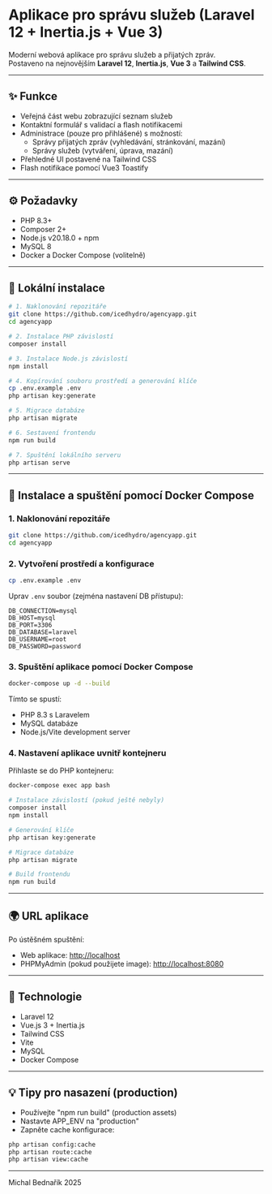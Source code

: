 # Aplikace pro správu služeb (Laravel 12 + Inertia.js + Vue 3)

Moderní webová aplikace pro správu služeb a přijatých zpráv.  
Postaveno na nejnovějším **Laravel 12**, **Inertia.js**, **Vue 3** a **Tailwind CSS**.

---

## ✨ Funkce

-   Veřejná část webu zobrazující seznam služeb
-   Kontaktní formulář s validací a flash notifikacemi
-   Administrace (pouze pro přihlášené) s možností:
    -   Správy přijatých zpráv (vyhledávání, stránkování, mazání)
    -   Správy služeb (vytváření, úprava, mazání)
-   Přehledné UI postavené na Tailwind CSS
-   Flash notifikace pomocí Vue3 Toastify

---

## ⚙️ Požadavky

-   PHP 8.3+
-   Composer 2+
-   Node.js v20.18.0 + npm
-   MySQL 8
-   Docker a Docker Compose (volitelně)

---

## 🚀 Lokální instalace

```bash
# 1. Naklonování repozitáře
git clone https://github.com/icedhydro/agencyapp.git
cd agencyapp

# 2. Instalace PHP závislostí
composer install

# 3. Instalace Node.js závislostí
npm install

# 4. Kopírování souboru prostředí a generování klíče
cp .env.example .env
php artisan key:generate

# 5. Migrace databáze
php artisan migrate

# 6. Sestavení frontendu
npm run build

# 7. Spuštění lokálního serveru
php artisan serve
```

---

## 🐳 Instalace a spuštění pomocí Docker Compose

### 1. Naklonování repozitáře

```bash
git clone https://github.com/icedhydro/agencyapp.git
cd agencyapp
```

### 2. Vytvoření prostředí a konfigurace

```bash
cp .env.example .env
```

Uprav `.env` soubor (zejména nastavení DB přístupu):

```
DB_CONNECTION=mysql
DB_HOST=mysql
DB_PORT=3306
DB_DATABASE=laravel
DB_USERNAME=root
DB_PASSWORD=password
```

### 3. Spuštění aplikace pomocí Docker Compose

```bash
docker-compose up -d --build
```

Tímto se spustí:

-   PHP 8.3 s Laravelem
-   MySQL databáze
-   Node.js/Vite development server

### 4. Nastavení aplikace uvnitř kontejneru

Přihlaste se do PHP kontejneru:

```bash
docker-compose exec app bash

# Instalace závislostí (pokud ještě nebyly)
composer install
npm install

# Generování klíče
php artisan key:generate

# Migrace databáze
php artisan migrate

# Build frontendu
npm run build
```

---

## 🌍 URL aplikace

Po ústěšném spuštění:

-   Web aplikace: [http://localhost](http://localhost)
-   PHPMyAdmin (pokud použijete image): [http://localhost:8080](http://localhost:8080)

---

## 🚀 Technologie

-   Laravel 12
-   Vue.js 3 + Inertia.js
-   Tailwind CSS
-   Vite
-   MySQL
-   Docker Compose

---

## 💡 Tipy pro nasazení (production)

-   Používejte "npm run build" (production assets)
-   Nastavte APP_ENV na "production"
-   Zapněte cache konfigurace:

```bash
php artisan config:cache
php artisan route:cache
php artisan view:cache
```

---

Michal Bednařík 2025

